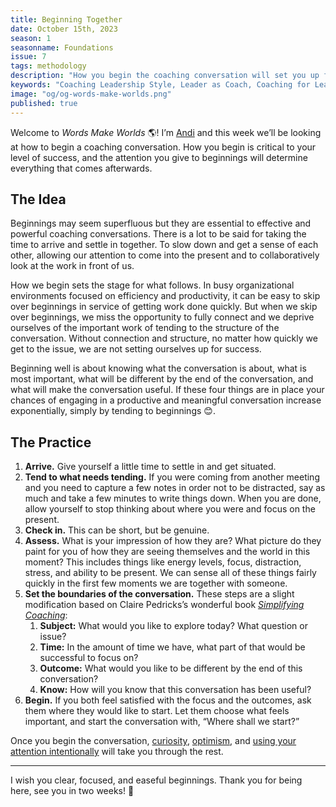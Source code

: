 ```yaml
---
title: Beginning Together
date: October 15th, 2023
season: 1
seasonname: Foundations
issue: 7
tags: methodology
description: "How you begin the coaching conversation will set you up for success."
keywords: "Coaching Leadership Style, Leader as Coach, Coaching for Leaders, Manager as Coach"
image: "og/og-words-make-worlds.png"
published: true
---
```


Welcome to _Words Make Worlds_ 🌎! I’m [Andi](https://methodandmatter.com/about) and this week we’ll be looking at how to begin a coaching conversation. How you begin is critical to your level of success, and the attention you give to beginnings will determine everything that comes afterwards.

## The Idea
Beginnings may seem superfluous but they are essential to effective and powerful coaching conversations. There is a lot to be said for taking the time to arrive and settle in together. To slow down and get a sense of each other, allowing our attention to come into the present and to collaboratively look at the work in front of us.

How we begin sets the stage for what follows. In busy organizational environments focused on efficiency and productivity, it can be easy to skip over beginnings in service of getting work done quickly. But when we skip over beginnings, we miss the opportunity to fully connect and we deprive ourselves of the important work of tending to the structure of the conversation. Without connection and structure, no matter how quickly we get to the issue, we are not setting ourselves up for success.

Beginning well is about knowing what the conversation is about, what is most important, what will be different by the end of the conversation, and what will make the conversation useful. If these four things are in place your chances of engaging in a productive and meaningful conversation increase exponentially, simply by tending to beginnings 😊.

## The Practice

1. **Arrive.** Give yourself a little time to settle in and get situated.
2. **Tend to what needs tending.** If you were coming from another meeting and you need to capture a few notes in order not to be distracted, say as much and take a few minutes to write things down. When you are done, allow yourself to stop thinking about where you were and focus on the present.
3. **Check in.** This can be short, but be genuine.
4. **Assess.** What is your impression of how they are? What picture do they paint for you of how they are seeing themselves and the world in this moment? This includes things like energy levels, focus, distraction, stress, and ability to be present. We can sense all of these things fairly quickly in the first few moments we are together with someone.
5. **Set the boundaries of the conversation.** These steps are a slight modification based on Claire Pedricks’s wonderful book [_Simplifying Coaching_](https://bookshop.org/p/books/simplifying-coaching-how-to-have-more-transformational-conversations-by-doing-less-claire-pedrick/15769790?ean=9780335249077):
	1. **Subject:** What would you like to explore today? What question or issue?
	2. **Time:** In the amount of time we have, what part of that would be successful to focus on?
	3. **Outcome:** What would you like to be different by the end of this conversation?
	4. **Know:** How will you know that this conversation has been useful?
6. **Begin.** If you both feel satisfied with the focus and the outcomes, ask them where they would like to start. Let them choose what feels important, and start the conversation with, “Where shall we start?”

Once you begin the conversation, ​[curiosity](https://methodandmatter.com/words-make-worlds/006/)​, [optimism](https://methodandmatter.com/words-make-worlds/005/)​, and ​[using your attention intentionally​](https://methodandmatter.com/words-make-worlds/004/) will take you through the rest.

---

I wish you clear, focused, and easeful beginnings. Thank you for being here, see you in two weeks! 🙌
